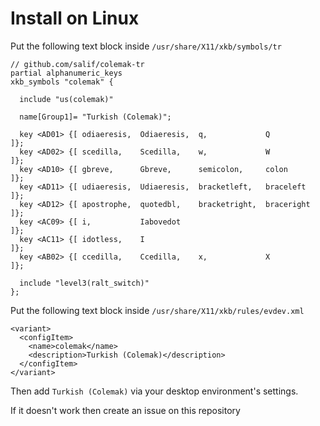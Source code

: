 # Install on Linux

Put the following text block inside `/usr/share/X11/xkb/symbols/tr`

```
// github.com/salif/colemak-tr
partial alphanumeric_keys
xkb_symbols "colemak" {

  include "us(colemak)"

  name[Group1]= "Turkish (Colemak)";

  key <AD01> {[ odiaeresis,  Odiaeresis,  q,             Q          ]};
  key <AD02> {[ scedilla,    Scedilla,    w,             W          ]};
  key <AD10> {[ gbreve,      Gbreve,      semicolon,     colon      ]};
  key <AD11> {[ udiaeresis,  Udiaeresis,  bracketleft,   braceleft  ]};
  key <AD12> {[ apostrophe,  quotedbl,    bracketright,  braceright ]};
  key <AC09> {[ i,           Iabovedot                              ]};
  key <AC11> {[ idotless,    I                                      ]};
  key <AB02> {[ ccedilla,    Ccedilla,    x,             X          ]};

  include "level3(ralt_switch)"
};
```

Put the following text block inside `/usr/share/X11/xkb/rules/evdev.xml`

```
<variant>
  <configItem>
    <name>colemak</name>
    <description>Turkish (Colemak)</description>
  </configItem>
</variant>
```

Then add `Turkish (Colemak)` via your desktop environment's settings.

If it doesn't work then create an issue on this repository
